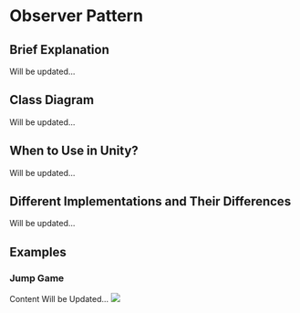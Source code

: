# Observer Pattern
## Brief Explanation
Will be updated...
## Class Diagram
Will be updated...
## When to Use in Unity?
Will be updated...
## Different Implementations and Their Differences
Will be updated...


## Examples
### Jump Game
Content Will be Updated...
![](http://www.sebahattinonurozler.com/wp-content/uploads/2020/02/JumpGame.gif)
